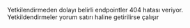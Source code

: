 Yetkilendirmeden dolayı belirli endpointler 404 hatası veriyor. Yetkildendirmeler yorum satırı haline getirilirse çalışır
